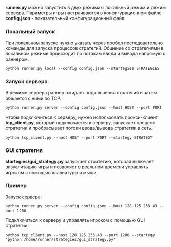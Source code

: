 **runner.py** можно запустить в двух режимах: локальный режим и режим сервера.
Параметры игры настраиваются в конфигурационном файле. **config.json** - показательный конфигурационный файл.

### Локальный запуск

При локальном запуске нужно указать через пробел последовательно команды для запуска процессов стратегий.
Общение со стратегиями в локальном режиме происходит по потокам ввода и вывода напрямую с раннером.

`python runner.py local --config config.json --startegies STRATEGIES`

### Запуск сервера

В режиме сервера раннер ожидает подключения стратегий и затем общается с ними по TCP.

`python runner.py server --config config.json --host HOST --port PORT` 

Чтобы подключиться к серверу, нужно использовать прокси-клиент **tcp_client.py**, который
подключается к серверу, запускает процесс стратегии и пробрасывает потоки ввода/вывода стратегии в сеть.

`python tcp_client.py --host HOST --port PORT --startegy STRATEGY` 

### GUI стратегия

**startegies/gui_strategy.py** запускает стратегию,
которая включает визуализацию игры и позволяет в реальном времени управлять
игроком с помощью клавиатуры и мыши.

### Пример

Запуск сервера:

`python runner.py server --config config.json --host 128.125.233.43 --port 1200` 

Подключиться к серверу и управлять игроком с помощью GUI стратегии:

`python tcp_client.py --host 128.125.233.43 --port 1200 --startegy "python /home/runner/strategies/gui_strategy.py"`
